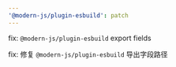 ```yaml
---
'@modern-js/plugin-esbuild': patch
---
```


fix: `@modern-js/plugin-esbuild` export fields

fix: 修复 `@modern-js/plugin-esbuild` 导出字段路径
